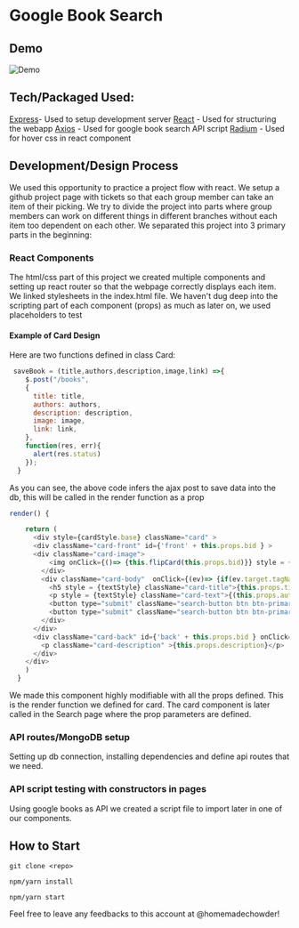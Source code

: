 # Google Book Search

## Demo 
![Demo](demo.gif)

## Tech/Packaged Used:
[Express](https://expressjs.com/)- Used to setup development server
[React](https://reactjs.org/) - Used for structuring the webapp
[Axios](https://www.npmjs.com/package/axios) - Used for google book search API script
[Radium](https://www.npmjs.com/package/radium) - Used for hover css in react component


## Development/Design Process

We used this opportunity to practice a project flow with react. We setup a github project page with tickets so that each group member can take an item of their picking. We try to divide the project into parts where group members can work on different things in different branches without each item too dependent on each other. We separated this project into 3 primary parts in the beginning:

### React Components
The html/css part of this project we created multiple components and setting up react router so that the webpage correctly displays each item. We linked stylesheets in the index.html file. We haven't dug deep into the scripting part of each component (props) as much as later on, we used placeholders to test

#### Example of Card Design
Here are two functions defined in class Card:
```javascript
 saveBook = (title,authors,description,image,link) =>{
    $.post("/books",
    {
      title: title,
      authors: authors,
      description: description,
      image: image,
      link: link,
    },
    function(res, err){
      alert(res.status)
    });
  }
```
As you can see, the above code infers the ajax post to save data into the db, this will be called in the render function as a prop

```javascript
render() {

    return (
      <div style={cardStyle.base} className="card" >
      <div className="card-front" id={'front' + this.props.bid } >
      <div className="card-image">       
          <img onClick={()=> {this.flipCard(this.props.bid)}} style = {imgStyle.base} className="card-img-top" src={this.props.image} alt="CardImage"></img>
        </div>
        <div className="card-body"  onClick={(ev)=> {if(ev.target.tagName != "BUTTON")this.flipCard(this.props.bid)}}>
          <h5 style = {textStyle} className="card-title">{this.props.title}</h5>
          <p style = {textStyle} className="card-text">{(this.props.authors) ? this.props.authors.map((author) => (author + " ")) : ""}</p>
          <button type="submit" className="search-button btn btn-primary " onClick={()=>{this.saveBook(this.props.title,this.props.authors,this.props.description,this.props.image,this.props.link)}}>Save</button>
          <button type="submit" className="search-button btn btn-primary mr-3" onClick={()=>{window.open(this.props.link, '_blank')}}>View</button>  
        </div>
      </div>
      <div className="card-back" id={'back' + this.props.bid } onClick={()=> {this.flipCard(this.props.bid)}} >
        <p className="card-description" >{this.props.description}</p>
      </div>
    </div>
    )
  }
```
We made this component highly modifiable with all the props defined. This is the render function we defined for card. The card component is later called in the Search page where the prop parameters are defined.



### API routes/MongoDB setup
Setting up db connection, installing dependencies and define api routes that we need. 

### API script testing with constructors in pages
Using google books as API we created a script file to import later in one of our components.

## How to Start

```
git clone <repo>

npm/yarn install 

npm/yarn start
```
Feel free to leave any feedbacks to this account at @homemadechowder!


